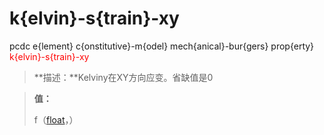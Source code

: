 # k{elvin}-s{train}-xy
pcdc e{lement} c{onstitutive}-m{odel} mech{anical}-bur{gers} prop{erty} <span style='color: red;'>k{elvin}-s{train}-xy</span>
> **描述：**Kelviny在XY方向应变。省缺值是0

> 
> **值：**
> 
> f（[float](数据类型/float/)，）

